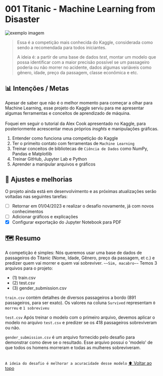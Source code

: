 # 001 Titanic - Machine Learning from Disaster
<img src="https://storage.googleapis.com/kaggle-competitions/kaggle/3136/logos/header.png" alt="exemplo imagem">

> Essa é a competição mais conhecida do Kaggle, considerada como sendo a recomendada para todos iniciantes.
> 
> A ideia é: a partir de uma base de dados *test*, montar um modelo que possa identificar com a maior precisão possível se um passageiro poderia ou não morrer no acidente, dados algumas variáveis como gênero, idade, preço da passagem, classe econômica e etc.
> 
>  

## 📊 Intenções / Metas
Apesar de saber que não é o melhor momento para começar a olhar para Machine Learning, esse projeto do Kaggle serviu para me apresentar algumas ferramentas e conceitos de aprendizado de máquina.<br><br>
Foquei em seguir o tutorial da Alex Cook apresentado no Kaggle, para posteriormente acrescentar meus próprios *insghts* e manipulações gráficas.
1. Entender como funciona uma competição do Kaggle
2. Ter o primeito contato com ferramentas de `Machine Learning`
3. Treinar conceitos de bibliotecas de `Ciência de Dados` como NumPy, Pandas e Matplotlib
4. Treinar GitHub, Jupyter Lab e Python
5. Aprender a manipular arquivos e gráficos

## 📑 Ajustes e melhorias

O projeto ainda está em desenvolvimento e as próximas atualizações serão voltadas nas seguintes tarefas:

- [ ] Retornar em 01/04/2023 e realizar o desafio novamente, já com novos conhecimentos
- [ ] Adicionar gráficos e explicações
- [X] Configurar exportação do Jupyter Notebook para PDF

## 🗺 Resumo

A competição é simples: Nós queremos usar uma base de dados de passageiros do Titanic (Nome, Idade, Gênero, preço da passagem, et c.) e predizer quem vai morrer e quem vai sobreviver. `~~Sim, macabro~~`
Temos 3 arquivos para o projeto:
* (1) train.csv 
* (2) test.csv
* (3) gender_submission.csv

`train.csv` contém detalhes de diversos passageiros a bordo (891 passageiros, para ser exato). Os valores na coluna `Survived` representam `0 morreu` e `1 sobreviveu` <br> 

`test.csv` Após treinar o modelo com o primeiro arquivo, devemos aplicar o modelo no arquivo `test.csv` e predizer se os 418 passageiros sobreviveram ou não.<br> 

`gender_submission.csv` é um arquivo fornecido pelo desafio para demonstrar como deve se o resultado. Esse arquivo possui o 'modelo' de que todos os homens morreram e todas as mulheres sobreviveram. 
<br><br><br>
`A ideia do desafio é melhorar a acuracidade desse modelo`
[⬆ Voltar ao topo](#001_Titanic)<br>
